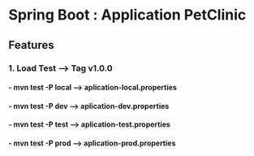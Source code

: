 # Spring Boot : Application PetClinic

## Features  


### 1.  Load Test  --> Tag v1.0.0

#### - mvn test -P local  --> aplication-local.properties
#### - mvn test -P dev    --> aplication-dev.properties
#### - mvn test -P test   --> aplication-test.properties
#### - mvn test -P prod   --> aplication-prod.properties
